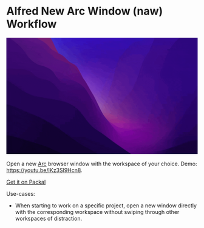 # Alfred New Arc Window (naw) Workflow

![](./demonstration.gif)

Open a new [Arc](https://thebrowser.company/) browser window with the workspace of your choice. Demo: https://youtu.be/IKz3Sl9Hcn8.

[Get it on Packal](http://www.packal.org/workflow/new-arc-window)

Use-cases: 

* When starting to work on a specific project, open a new window directly with the corresponding workspace without swiping through other workspaces of distraction.
